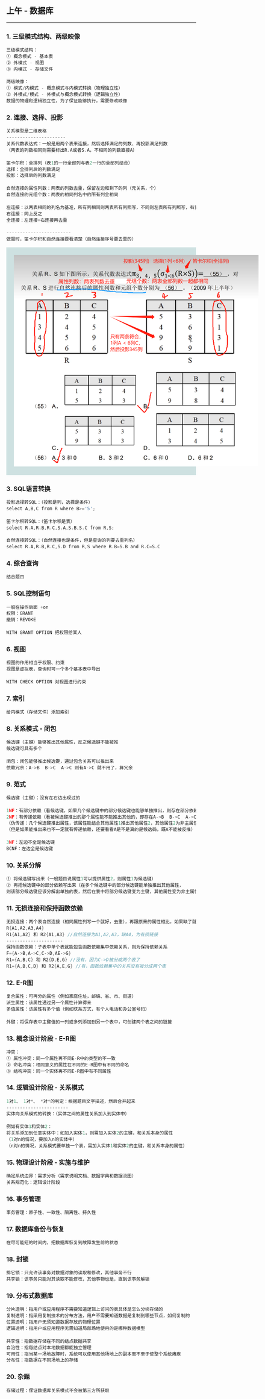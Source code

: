 ## 上午 - 数据库
---
### 1. 三级模式结构、两级映像
```c
三级模式结构：
① 概念模式 - 基本表
② 外模式 - 视图
③ 内模式 - 存储文件

两级映像：
① 模式/内模式 - 概念模式与内模式转换（物理独立性）
② 外模式/模式 - 外模式与概念模式转换（逻辑独立性）
数据的物理和逻辑独立性，为了保证能够执行，需要修改映像
```

### 2. 连接、选择、投影
```c
关系模型是二维表格
----------------------
关系代数表达式：一般是用两个表来连接，然后选择满足的列数、再投影满足列数
（两表的列数相同则需要标出R.A或者S.A，不相同的列数直接A）

笛卡尔积：全排列（表1的一行全部列与表2一行的全部列结合）
选择：全排列后的列数满足
投影：选择后的列数满足

自然连接的属性列数：两表的列数去重，保留左边和剩下的列（元关系，个）
自然连接的元组个数：两表的相同列名中的所有列全相同

左连接：以两表相同的列名为基准，所有列相同则两表所有列照写，不同则左表所有列照写，右表补null
右连接：同上反之
全连接：左连接+右连接再去重

------------------------
做题时，笛卡尔积和自然连接要看清楚（自然连接序号要去重的） 
```
<div style="background-color: rgb(206, 225, 225);  padding:20px; background-repeat: repeat;">
<div style="width:650px;"><img src="软考/img/连接.jpg" alt=""></div>
</div>

### 3. SQL语言转换
```c
投影选择转SQL：（投影是列，选择是条件）
select A,B,C from R where B>='5';

笛卡尔积转SQL：（笛卡尔积是表）
select R.A,R.B,R.C,S.A,S.B,S.C from R,S;

自然连接转SQL：（自然连接也是条件，但是查询的列要去重列名）
select R.A,R.B,R.C,S.D from R,S where R.B=S.B and R.C=S.C
```

### 4. 综合查询
```c
结合题目
```

### 5. SQL控制语句
```c
一般在操作后面 +on
权限：GRANT
撤销：REVOKE

WITH GRANT OPTION 把权限给某人
```

### 6. 视图
```c
视图的作用相当于权限、约束
视图是虚拟表，查询时可一个多个基本表中导出

WITH CHECK OPTION 对视图进行约束
```

### 7. 索引
```c
给内模式（存储文件）添加索引
```

### 8. 关系模式 - 闭包
```c
候选键（主键）能够推出其他属性，反之候选键不能被推
候选键可具有多个

闭包：闭包能够推出候选键，通过包含关系可以推出来
依赖冗余：A->B  B->C  A->C 则有A->C 就不用了，算冗余
```

### 9. 范式
```c
候选键（主键）：没有在右边出现过的

1NF：有部分依赖（看候选键，如果几个候选键中的部分候选键也能够单独推出，则存在部分依赖）
2NF：有传递依赖（看被候选键推出的那个属性能不能推出其他的，即存在A->B  B->C  A->C的方式）
（伪传递：几个候选键推出属性，该属性能结合其他属性1推出其他属性2，其他属性2为非主属性，则存在传递依赖）
（但是如果能推出来也不一定就有传递依赖，还要看看A是不是真的是候选码，既A不能被反推）

3NF：左边不全是候选键
BCNF：左边全是候选键
```

### 10. 关系分解
```c
① 将候选键写出来（一般题目说属性1可以提供属性2，则属性1为候选键）
② 再把候选键中的部分依赖写出来（在多个候选键中的部分候选键能单独推出其他属性，
则该部分候选键应该分解出单独的表，然后在表中将部分候选键变为主键，其他属性变为非主属性）
```

### 11. 无损连接和保持函数依赖
```c
无损连接：两个表自然连接（相同属性列写一个就好，去重），再跟原来的属性相比，如果缺了就是有损链接
R{A1,A2,A3,A4}
R1{A1,A2} 和 R2{A1,A3} //自然连接为A1,A2,A3，缺A4，为有损链接
---------------------
保持函数依赖：子表中单个表就能包含函数依赖集中依赖关系，则为保持依赖关系
F={A->B,A->C,C->D,AE->G}
R1={A,B,C} 和 R2{D,E,G} //没有，因为C->D被分成两个表了
R1={A,B,C,D} 和 R2{A,E,G} //有，函数依赖集中的关系没有被分成两个表
```

### 12. E-R图
```c
复合属性：可再分的属性（例如家庭住址，邮编、省、市、街道）
派生属性：该属性通过另一个属性计算得来
多值属性：该属性有多个值（例如联系方式，有个人电话和办公室号码）

外键：将保存表中主键值的一列或多列添加到另一个表中，可创建两个表之间的链接
```

### 13. 概念设计阶段 - E-R图
```c
冲突：
① 属性冲突：同一个属性再不同E-R中的类型的不一致
② 命名冲突：相同意义的属性在不同的E-R图中有不同的命名
③ 结构冲突：同一个实体再不同E-R图中有不同属性
```

### 14. 逻辑设计阶段 - 关系模式
```c
1对1、 1对*、 *对*的判定：根据题目文字描述，然后合并起来
-----------------------
实体向关系模式的转换：（实体之间的属性关系加入到实体中）

例如有实体1和实体2：
将关系添加到任意实体中：如加入实体1，则需加入实体2的主键，和关系本身的属性
（1对n的情况，要加入n的实体中）
（n对n的情况，关系模式要单独一个表，需加入实体1和实体2的主键，和关系本身的属性）
```

### 15. 物理设计阶段 - 实施与维护
```c
确定系统边界：需求分析（需求说明文档、数据字典和数据流图）
关系规范化：逻辑设计阶段
```

### 16. 事务管理
```c
事务管理：原子性、一致性、隔离性、持久性
```

### 17. 数据库备份与恢复
```c
在尽可能短的时间内，把数据库恢复到故障发生前的状态
```

### 18. 封锁
```c
排它锁：只允许该事务对数据对象的读取和修改，其他事务不行
共享锁：该事务只能对其读取不能修改，其他事物也是，直到该事务解锁
```

### 19. 分布式数据库
```c
分片透明：指用户或应用程序不需要知道逻辑上访问的表具体是怎么分块存储的
复制透明：指采用复制技术的分布方法，用户不需要知道数据是复制到哪些节点，如何复制的
位置透明：指用户无须知道数据存放的物理位置
逻辑透明：指用户或应用程序无需知道局部场地使用的是哪种数据模型

共享性：指数据存储在不同的结点数据共享
自治性：指每结点对本地数据都能独立管理
可用性：指当某一场地故障时，系统可以使用其他场地上的副本而不至于使整个系统瘫疾
分布性：指数据在不同场地上的存储
```

### 20. 杂题
```c
存储过程：保证数据库关系模式不会被第三方所获取
```